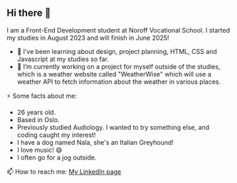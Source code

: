 ## Hi there 👋

I am a Front-End Development student at Noroff Vocational School. I started my studies in August 2023 and will finish in June 2025!

- 🌱 I’ve been learning about design, project planning, HTML, CSS and Javascript at my studies so far.
- 🔭 I’m currently working on a project for myself outside of the studies, which is a weather website called "WeatherWise" which will use a weather API to fetch information about the weather in various places.
  
⚡ Some facts about me:
- 26 years old.
- Based in Oslo.
- Previously studied Audiology. I wanted to try something else, and coding caught my interest!
- I have a dog named Nala, she's an Italian Greyhound!
- I love music! 😄
- I often go for a jog outside.


 
📫 How to reach me:
  [My LinkedIn page](https://www.linkedin.com/in/regine-dille-kornbakk-aa0a7b288/)

  
<!--
**TheRegzi/TheRegzi** is a ✨ _special_ ✨ repository because its `README.md` (this file) appears on your GitHub profile.

Here are some ideas to get you started:

- 🔭 I’m currently working on ...
- 🌱 I’m currently learning ...
- 👯 I’m looking to collaborate on ...
- 🤔 I’m looking for help with ...
- 💬 Ask me about ...
- 📫 How to reach me: ...
- 😄 Pronouns: ...
- ⚡ Fun fact: ...
-->
